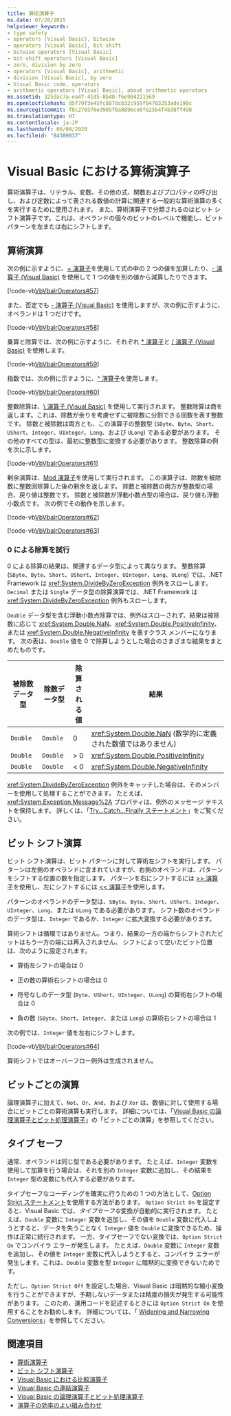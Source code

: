 ```yaml
---
title: 算術演算子
ms.date: 07/20/2015
helpviewer_keywords:
- type safety
- operators [Visual Basic], bitwise
- operators [Visual Basic], bit-shift
- bitwise operators [Visual Basic]
- bit-shift operators [Visual Basic]
- zero, division by zero
- operators [Visual Basic], arithmetic
- division [Visual Basic], by zero
- Visual Basic code, operators
- arithmetic operators [Visual Basic], about arithmetic operators
ms.assetid: 325dac7a-ea4f-41d5-8b48-f6e904211569
ms.openlocfilehash: d5f79f3e45fc887dcb32c959f04703253ade198c
ms.sourcegitcommit: f8c270376ed905f6a8896ce0fe25b4f4b38ff498
ms.translationtype: HT
ms.contentlocale: ja-JP
ms.lasthandoff: 06/04/2020
ms.locfileid: "84389037"
---
```

# <a name="arithmetic-operators-in-visual-basic"></a>Visual Basic における算術演算子
算術演算子は、リテラル、変数、その他の式、関数およびプロパティの呼び出し、および定数によって表される数値の計算に関連する一般的な算術演算の多くを実行するために使用されます。 また、算術演算子で分類されるのはビット シフト演算子です。これは、オペランドの個々のビットのレベルで機能し、ビット パターンを左または右にシフトします。  
  
## <a name="arithmetic-operations"></a>算術演算  
 次の例に示すように、[+ 演算子](../../../language-reference/operators/addition-operator.md)を使用して式の中の 2 つの値を加算したり、[- 演算子 (Visual Basic)](../../../language-reference/operators/subtraction-operator.md) を使用して 1 つの値を別の値から減算したりできます。  
  
 [!code-vb[VbVbalrOperators#57](~/samples/snippets/visualbasic/VS_Snippets_VBCSharp/VbVbalrOperators/VB/Class1.vb#57)]  
  
 また、否定でも [- 演算子 (Visual Basic)](../../../language-reference/operators/subtraction-operator.md) を使用しますが、次の例に示すように、オペランドは 1 つだけです。  
  
 [!code-vb[VbVbalrOperators#58](~/samples/snippets/visualbasic/VS_Snippets_VBCSharp/VbVbalrOperators/VB/Class1.vb#58)]  
  
 乗算と除算では、次の例に示すように、それぞれ [* 演算子](../../../language-reference/operators/multiplication-operator.md)と [/ 演算子 (Visual Basic)](../../../language-reference/operators/floating-point-division-operator.md) を使用します。  
  
 [!code-vb[VbVbalrOperators#59](~/samples/snippets/visualbasic/VS_Snippets_VBCSharp/VbVbalrOperators/VB/Class1.vb#59)]  
  
 指数では、次の例に示すように、[^ 演算子](../../../language-reference/operators/exponentiation-operator.md)を使用します。  
  
 [!code-vb[VbVbalrOperators#60](~/samples/snippets/visualbasic/VS_Snippets_VBCSharp/VbVbalrOperators/VB/Class1.vb#60)]  
  
 整数除算は、[\ 演算子 (Visual Basic)](../../../language-reference/operators/integer-division-operator.md) を使用して実行されます。 整数除算は商を返します。これは、除数が余りを考慮せずに被除数に分割できる回数を表す整数です。 除数と被除数は両方とも、この演算子の整数型 (`SByte`、`Byte`、`Short`、`UShort`、`Integer`、`UInteger`、`Long`、および `ULong`) である必要があります。 その他のすべての型は、最初に整数型に変換する必要があります。 整数除算の例を次に示します。  
  
 [!code-vb[VbVbalrOperators#61](~/samples/snippets/visualbasic/VS_Snippets_VBCSharp/VbVbalrOperators/VB/Class1.vb#61)]  
  
 剰余演算は、[Mod 演算子](../../../language-reference/operators/mod-operator.md)を使用して実行されます。 この演算子は、除数を被除数に整数回除算した後の剰余を返します。 除数と被除数の両方が整数型の場合、戻り値は整数です。 除数と被除数が浮動小数点型の場合は、戻り値も浮動小数点です。 次の例でその動作を示します。  
  
 [!code-vb[VbVbalrOperators#62](~/samples/snippets/visualbasic/VS_Snippets_VBCSharp/VbVbalrOperators/VB/Class1.vb#62)]  
  
 [!code-vb[VbVbalrOperators#63](~/samples/snippets/visualbasic/VS_Snippets_VBCSharp/VbVbalrOperators/VB/Class1.vb#63)]  
  
### <a name="attempted-division-by-zero"></a>0 による除算を試行  
 0 による除算の結果は、関連するデータ型によって異なります。 整数除算 (`SByte`、`Byte`、`Short`、`UShort`、`Integer`、`UInteger`、`Long`、`ULong`) では、.NET Framework は <xref:System.DivideByZeroException> 例外をスローします。 `Decimal` または `Single` データ型の除算演算では、.NET Framework は <xref:System.DivideByZeroException> 例外もスローします。  
  
 `Double` データ型を含む浮動小数点除算では、例外はスローされず、結果は被除数に応じて <xref:System.Double.NaN>、<xref:System.Double.PositiveInfinity>、または <xref:System.Double.NegativeInfinity> を表すクラス メンバーになります。 次の表は、`Double` 値を 0 で除算しようとした場合のさまざまな結果をまとめたものです。  
  
|被除数データ型|除数データ型|除算される値|結果|  
|---|---|---|---|  
|`Double`|`Double`|0|<xref:System.Double.NaN> (数学的に定義された数値ではありません)|  
|`Double`|`Double`|> 0|<xref:System.Double.PositiveInfinity>|  
|`Double`|`Double`|\< 0|<xref:System.Double.NegativeInfinity>|  
  
 <xref:System.DivideByZeroException> 例外をキャッチした場合は、そのメンバーを使用して処理することができます。 たとえば、<xref:System.Exception.Message%2A> プロパティは、例外のメッセージ テキストを保持します。 詳しくは、「[Try...Catch...Finally ステートメント](../../../language-reference/statements/try-catch-finally-statement.md)」をご覧ください。  
  
## <a name="bit-shift-operations"></a>ビット シフト演算  
 ビット シフト演算は、ビット パターンに対して算術左シフトを実行します。 パターンは左側のオペランドに含まれていますが、右側のオペランドは、パターンをシフトする位置の数を指定します。 パターンを右にシフトするには [>> 演算子](../../../language-reference/operators/right-shift-operator.md)を使用し、左にシフトするには [<< 演算子](../../../language-reference/operators/left-shift-operator.md)を使用します。  
  
 パターンのオペランドのデータ型は、`SByte`、`Byte`、`Short`、`UShort`、`Integer`、`UInteger`、`Long`、または `ULong` である必要があります。 シフト数のオペランドのデータ型は、`Integer` であるか、`Integer` に拡大変換する必要があります。  
  
 算術シフトは循環ではありません。つまり、結果の一方の端からシフトされたビットはもう一方の端には再入されません。 シフトによって空いたビット位置は、次のように設定されます。  
  
- 算術左シフトの場合は 0  
  
- 正の数の算術右シフトの場合は 0  
  
- 符号なしのデータ型 (`Byte`、`UShort`、`UInteger`、`ULong`) の算術右シフトの場合は 0  
  
- 負の数 (`SByte`、`Short`、`Integer`、または `Long`) の算術右シフトの場合は 1  
  
 次の例では、`Integer` 値を左右にシフトします。  
  
 [!code-vb[VbVbalrOperators#64](~/samples/snippets/visualbasic/VS_Snippets_VBCSharp/VbVbalrOperators/VB/Class1.vb#64)]  
  
 算術シフトではオーバーフロー例外は生成されません。  
  
## <a name="bitwise-operations"></a>ビットごとの演算  
 論理演算子に加えて、`Not`、`Or`、`And`、および `Xor` は、数値に対して使用する場合にビットごとの算術演算も実行します。 詳細については、「[Visual Basic の論理演算子とビット処理演算子](logical-and-bitwise-operators.md)」の「ビットごとの演算」を参照してください。  
  
## <a name="type-safety"></a>タイプ セーフ  
 通常、オペランドは同じ型である必要があります。 たとえば、`Integer` 変数を使用して加算を行う場合は、それを別の `Integer` 変数に追加し、その結果を `Integer` 型の変数にも代入する必要があります。  
  
 タイプセーフなコーディングを確実に行うための 1 つの方法として、[Option Strict ステートメント](../../../language-reference/statements/option-strict-statement.md)を使用する方法があります。 `Option Strict On` を設定すると、Visual Basic では、*タイプセーフな*変換が自動的に実行されます。 たとえば、`Double` 変数に `Integer` 変数を追加し、その値を `Double` 変数に代入しようとすると、データを失うことなく `Integer` 値を `Double` に変換できるため、操作は正常に続行されます。 一方、タイプセーフでない変換では、`Option Strict On` でコンパイラ エラーが発生します。 たとえば、`Double` 変数に `Integer` 変数を追加し、その値を `Integer` 変数に代入しようとすると、コンパイラ エラーが発生します。これは、`Double` 変数を型 `Integer` に暗黙的に変換できないためです。  
  
 ただし、`Option Strict Off` を設定した場合、Visual Basic は暗黙的な縮小変換を行うことができますが、予期しないデータまたは精度の損失が発生する可能性があります。 このため、運用コードを記述するときには `Option Strict On` を使用することをお勧めします。 詳細については、「 [Widening and Narrowing Conversions](../data-types/widening-and-narrowing-conversions.md)」を参照してください。  
  
## <a name="see-also"></a>関連項目

- [算術演算子](../../../language-reference/operators/arithmetic-operators.md)
- [ビット シフト演算子](../../../language-reference/operators/bit-shift-operators.md)
- [Visual Basic における比較演算子](comparison-operators.md)
- [Visual Basic の連結演算子](concatenation-operators.md)
- [Visual Basic の論理演算子とビット処理演算子](logical-and-bitwise-operators.md)
- [演算子の効率のよい組み合わせ](efficient-combination-of-operators.md)
